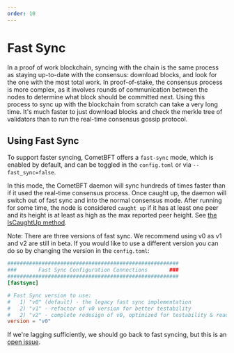 ```yaml
---
order: 10
---
```


# Fast Sync

In a proof of work blockchain, syncing with the chain is the same
process as staying up-to-date with the consensus: download blocks, and
look for the one with the most total work. In proof-of-stake, the
consensus process is more complex, as it involves rounds of
communication between the nodes to determine what block should be
committed next. Using this process to sync up with the blockchain from
scratch can take a very long time. It's much faster to just download
blocks and check the merkle tree of validators than to run the real-time
consensus gossip protocol.

## Using Fast Sync

To support faster syncing, CometBFT offers a `fast-sync` mode, which
is enabled by default, and can be toggled in the `config.toml` or via
`--fast_sync=false`.

In this mode, the CometBFT daemon will sync hundreds of times faster
than if it used the real-time consensus process. Once caught up, the
daemon will switch out of fast sync and into the normal consensus mode.
After running for some time, the node is considered `caught up` if it
has at least one peer and its height is at least as high as the max
reported peer height.
See [the IsCaughtUp method](https://github.com/cometbft/cometbft/blob/v0.34.x/blockchain/v0/pool.go#L168).

Note: There are three versions of fast sync. We recommend using v0 as v1 and v2 are still in beta. 
  If you would like to use a different version you can do so by changing the version in the `config.toml`:

```toml
#######################################################
###       Fast Sync Configuration Connections       ###
#######################################################
[fastsync]

# Fast Sync version to use:
#   1) "v0" (default) - the legacy fast sync implementation
#   2) "v1" - refactor of v0 version for better testability
#   2) "v2" - complete redesign of v0, optimized for testability & readability 
version = "v0"
```

If we're lagging sufficiently, we should go back to fast syncing, but
this is an [open issue](https://github.com/cometbft/cometbft/issues/129).
